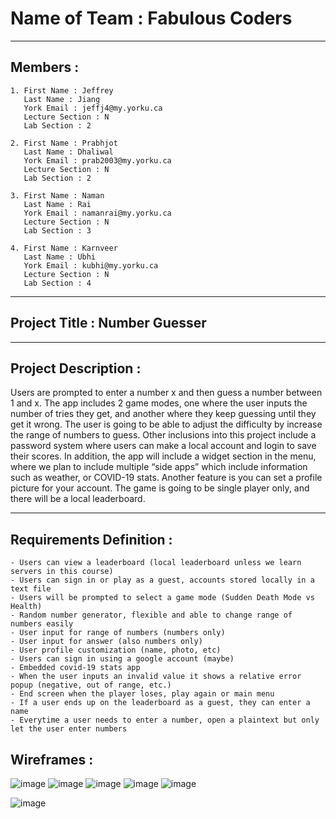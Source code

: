 # Name of Team : Fabulous Coders

---

## Members :

	1. First Name : Jeffrey
       Last Name : Jiang
	   York Email : jeffj4@my.yorku.ca
       Lecture Section : N
       Lab Section : 2

	2. First Name : Prabhjot
       Last Name : Dhaliwal
	   York Email : prab2003@my.yorku.ca
       Lecture Section : N
       Lab Section : 2

	3. First Name : Naman 
       Last Name : Rai
	   York Email : namanrai@my.yorku.ca
       Lecture Section : N
       Lab Section : 3

	4. First Name : Karnveer
       Last Name : Ubhi
	   York Email : kubhi@my.yorku.ca
       Lecture Section : N
       Lab Section : 4


---


## Project Title : Number Guesser


---

## Project Description :
Users are prompted to enter a number x and then guess a number between 1 and x. The app includes 2 game modes, one where the user inputs the number of tries they get, and another where they keep guessing until they get it wrong. The user is going to be able to adjust the difficulty by increase the range of numbers to guess. Other inclusions into this project include a password system where users can make a local account and login to save their scores. In addition, the app will include a widget section in the menu, where we plan to include multiple “side apps” which include information such as weather, or COVID-19 stats. Another feature is you can set a profile picture for your account. The game is going to be single player only, and there will be a local leaderboard.


---


## Requirements Definition :

	- Users can view a leaderboard (local leaderboard unless we learn servers in this course)
	- Users can sign in or play as a guest, accounts stored locally in a text file
	- Users will be prompted to select a game mode (Sudden Death Mode vs Health) 
	- Random number generator, flexible and able to change range of numbers easily
	- User input for range of numbers (numbers only)
	- User input for answer (also numbers only)
	- User profile customization (name, photo, etc)
	- Users can sign in using a google account (maybe)
	- Embedded covid-19 stats app
	- When the user inputs an invalid value it shows a relative error popup (negative, out of range, etc.)
	- End screen when the player loses, play again or main menu
	- If a user ends up on the leaderboard as a guest, they can enter a name
	- Everytime a user needs to enter a number, open a plaintext but only let the user enter numbers

## Wireframes : 

![image](https://user-images.githubusercontent.com/75332635/154764926-0ff45f60-a32f-443d-97ef-299d944305d9.png)
![image](https://user-images.githubusercontent.com/75332635/154764936-93f8c663-8a2d-4e57-b15f-6bd1ebe01467.png)
![image](https://user-images.githubusercontent.com/75332635/154764947-03b9f868-6728-4801-a5e1-3e338eb7b633.png)
![image](https://user-images.githubusercontent.com/75332635/154764960-95cddc37-397e-4052-be03-7552174d339c.png)
![image](https://user-images.githubusercontent.com/75332635/154764967-3d2cf3ab-84f3-4a2a-9c9f-5e82374a4a76.png)

![image](https://user-images.githubusercontent.com/75332635/161408507-3f731f88-df61-432a-80d9-6f5499a56556.png)

